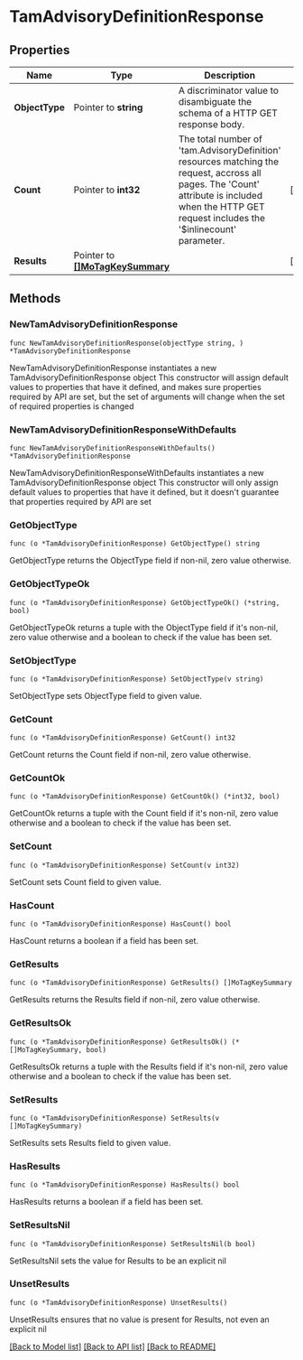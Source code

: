 # TamAdvisoryDefinitionResponse

## Properties

Name | Type | Description | Notes
------------ | ------------- | ------------- | -------------
**ObjectType** | Pointer to **string** | A discriminator value to disambiguate the schema of a HTTP GET response body. | 
**Count** | Pointer to **int32** | The total number of &#39;tam.AdvisoryDefinition&#39; resources matching the request, accross all pages. The &#39;Count&#39; attribute is included when the HTTP GET request includes the &#39;$inlinecount&#39; parameter. | [optional] 
**Results** | Pointer to [**[]MoTagKeySummary**](mo.TagKeySummary.md) |  | [optional] 

## Methods

### NewTamAdvisoryDefinitionResponse

`func NewTamAdvisoryDefinitionResponse(objectType string, ) *TamAdvisoryDefinitionResponse`

NewTamAdvisoryDefinitionResponse instantiates a new TamAdvisoryDefinitionResponse object
This constructor will assign default values to properties that have it defined,
and makes sure properties required by API are set, but the set of arguments
will change when the set of required properties is changed

### NewTamAdvisoryDefinitionResponseWithDefaults

`func NewTamAdvisoryDefinitionResponseWithDefaults() *TamAdvisoryDefinitionResponse`

NewTamAdvisoryDefinitionResponseWithDefaults instantiates a new TamAdvisoryDefinitionResponse object
This constructor will only assign default values to properties that have it defined,
but it doesn't guarantee that properties required by API are set

### GetObjectType

`func (o *TamAdvisoryDefinitionResponse) GetObjectType() string`

GetObjectType returns the ObjectType field if non-nil, zero value otherwise.

### GetObjectTypeOk

`func (o *TamAdvisoryDefinitionResponse) GetObjectTypeOk() (*string, bool)`

GetObjectTypeOk returns a tuple with the ObjectType field if it's non-nil, zero value otherwise
and a boolean to check if the value has been set.

### SetObjectType

`func (o *TamAdvisoryDefinitionResponse) SetObjectType(v string)`

SetObjectType sets ObjectType field to given value.


### GetCount

`func (o *TamAdvisoryDefinitionResponse) GetCount() int32`

GetCount returns the Count field if non-nil, zero value otherwise.

### GetCountOk

`func (o *TamAdvisoryDefinitionResponse) GetCountOk() (*int32, bool)`

GetCountOk returns a tuple with the Count field if it's non-nil, zero value otherwise
and a boolean to check if the value has been set.

### SetCount

`func (o *TamAdvisoryDefinitionResponse) SetCount(v int32)`

SetCount sets Count field to given value.

### HasCount

`func (o *TamAdvisoryDefinitionResponse) HasCount() bool`

HasCount returns a boolean if a field has been set.

### GetResults

`func (o *TamAdvisoryDefinitionResponse) GetResults() []MoTagKeySummary`

GetResults returns the Results field if non-nil, zero value otherwise.

### GetResultsOk

`func (o *TamAdvisoryDefinitionResponse) GetResultsOk() (*[]MoTagKeySummary, bool)`

GetResultsOk returns a tuple with the Results field if it's non-nil, zero value otherwise
and a boolean to check if the value has been set.

### SetResults

`func (o *TamAdvisoryDefinitionResponse) SetResults(v []MoTagKeySummary)`

SetResults sets Results field to given value.

### HasResults

`func (o *TamAdvisoryDefinitionResponse) HasResults() bool`

HasResults returns a boolean if a field has been set.

### SetResultsNil

`func (o *TamAdvisoryDefinitionResponse) SetResultsNil(b bool)`

 SetResultsNil sets the value for Results to be an explicit nil

### UnsetResults
`func (o *TamAdvisoryDefinitionResponse) UnsetResults()`

UnsetResults ensures that no value is present for Results, not even an explicit nil

[[Back to Model list]](../README.md#documentation-for-models) [[Back to API list]](../README.md#documentation-for-api-endpoints) [[Back to README]](../README.md)


